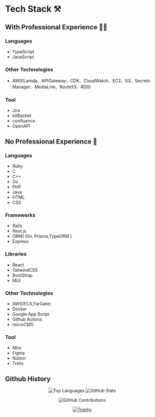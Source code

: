 # Tech Stack ⚒️

## With Professional Experience 👨‍💻

### Languages 
- TypeScript
- JavaScript

### Other Technologies
- AWS(Lamda、APIGateway、CDK、CloudWatch、EC2、S3、Secrets Manager、MediaLive、Route53、RDS)

### Tool
- Jira
- bitBacket
- confluence
- OpenAPI

## No Professional Experience 🍹
### Languages
- Ruby
- C
- C++
- Go
- PHP
- Java
- HTML
- CSS

### Frameworks
- Rails
- Next.js
- ORM( Gin, Prisma,TypeORM )
- Express

### Libraries
- React
- TailwindCSS
- BootStrap
- MUI

### Other Technologies
- AWS(ECS,FarGate)
- Docker
- Google App Script
- Github Actions
- microCMS

### Tool
- Miro
- Figma
- Notion
- Trello


## Github History

<div align="center">

  ![Top Languages](https://github-readme-stats.vercel.app/api/top-langs/?username=j19015&layout=compact&show_icons=true&theme=onedark)
  ![GitHub Stats](https://github-readme-stats.vercel.app/api?username=j19015&theme=onedark&show_icons=true)

</div>

<div align="center">

  ![GitHub Contributions](https://github-readme-streak-stats.herokuapp.com/?user=j19015&theme=onedark)

</div>

<div align="center">

  [![Trophy](https://github-profile-trophy.vercel.app/?username=j19015&theme=onedark&column=7)](https://github.com/ryo-ma/github-profile-trophy)

</div>
